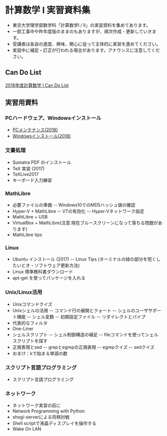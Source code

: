 # 計算数学 I 実習資料集
- 東京大学理学部数学科「計算数学I / II」の実習資料を集めてあります。
- 一部工事中や昨年度版のままのもありますが、順次作成・更新していきます。
- 受講者は各自の進度、興味、関心に従って主体的に実習を進めてください。
- 実習中に補足・訂正が行われる場合があります。アナウンスに注意してください。

## Can Do List
[2018年度計算数学 I Can Do List](candolist.md)

## 実習用資料
### PCハードウェア、Windowsインストール
- [PCメンテナンス(2018)](https://sites.google.com/g.ecc.u-tokyo.ac.jp/ks2018-tsuchiya/pcメンテナンス2018)
- [Windowsインストール(2018)](https://sites.google.com/a/utmsks.net/material/home/window-10-install-manual-2018)

### 文書処理
- Sumatra PDF のインストール
- TeX 実習 (2017)
- TeXLive2017
- キーボード入力練習

### MathLibre
- 必要ファイルの準備
-- Windows10でのMD5ハッシュ値の確認
- Hyper-V + MathLibre
-- VTの有効化
-- Hyper-Vネットワーク設定
- MathLibre + USB
- VirtualBox + MathLibre(注意:現在ブルースクリーンになって落ちる問題があります)
- MathLibre tips

### Linux
- Ubuntu インストール (2017)
-- Linux Tips (ターミナルの緑の部分を短くしたいとき・ソフトウェア更新方法)
- Linux 標準教科書ダウンロード
- apt-get を使ってパッケージを入れる

### Unix/Linux活用
- Unixコマンドクイズ
- Unixシェルの活用
-- コマンド行の展開とクォート
-- シェルのユーザサポート機能
-- シェル変数
-- 初期設定ファイル
-- リダイレクトとパイプ
- 代表的なフィルタ
- One-Liner
- シェルスクリプト
-- シェル制御構造の補足
-- fileコマンドを使ってシェルスクリプトを探す
- 正規表現とsed
-- grepとegrepの正規表現
-- egrepクイズ
-- sedクイズ
- おまけ：kで始まる単語の数

### スクリプト言語プログラミング
- スクリプト言語プログラミング

### ネットワーク
- ネットワーク実習の前に
- Network Programming with Python
- shogi-serverによる将棋対戦
- Shell scriptで液晶ディスプレイを操作する
- Wake On LAN
